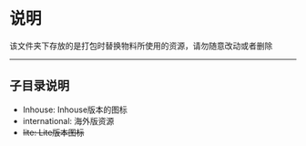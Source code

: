 # 说明

该文件夹下存放的是打包时替换物料所使用的资源，请勿随意改动或者删除

---

## 子目录说明

- Inhouse: Inhouse版本的图标
- international: 海外版资源
- ~~lite: Lite版本图标~~